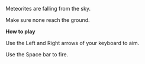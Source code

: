 Meteorites are falling from the sky.

Make sure none reach the ground.

**How to play**

Use the Left and Right arrows of your keyboard to aim.

Use the Space bar to fire.
